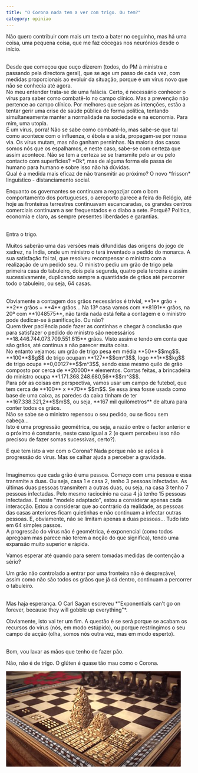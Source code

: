 ```yaml
---
title: "O Corona nada tem a ver com trigo. Ou tem?"
category: opiniao
---
```


Não quero contribuir com mais um texto a bater no ceguinho, mas há uma coisa, uma pequena coisa, que me faz cócegas nos neurónios desde o início.

<br/>
Desde que começou que ouço dizerem (todos, do PM à ministra e passando pela directora geral), que se age um passo de cada vez, com medidas proporcionais ao evoluir da situação, porque é um vírus novo que não se conhecia até agora.

<br/>
No meu entender trata-se de uma falácia. Certo, é necessário conhecer o vírus para saber como combatê-lo no campo clínico. Mas a prevenção não pertence ao campo clínico. Por melhores que sejam as intenções, estão a tentar gerir uma crise de saúde pública de forma política, tentando simultaneamente manter a normalidade na sociedade e na economia. Para mim, uma utopia.

<br/>
É um vírus, porra! Não se sabe como combatê-lo, mas sabe-se que tal como acontece com o influenza, o ébola e a sida, propagam-se por nossa via. Os vírus mutam, mas não ganham perninhas. Na maioria dos casos somos nós que os espalhamos, e neste caso, sabe-se com certeza que assim acontece. Não se tem a certeza se se transmite pelo ar ou pelo contacto com superfícies? *Ok*, mas de alguma forma ele passa de humano para humano e sobre isso não há dúvidas.

<br/>
Qual é a medida mais eficaz de não transmitir ao próximo? O novo *frisson* linguístico - distanciamento social.

Enquanto os governantes se continuam a regozijar com o bom comportamento dos portugueses, o aeroporto parece a feira do Relógio, até hoje as fronteiras terrestres continuavam escancaradas, os grandes centros comerciais continuam a ser frequentados e o diabo a sete. Porquê? Política, economia e claro, as sempre presentes liberdades e garantias.

<br/>
Entra o trigo.

Muitos saberão uma das versões mais difundidas das origens do jogo de xadrez, na Índia, onde um ministro o terá inventado a pedido do monarca. A sua satisfação foi tal, que resolveu recompensar o ministro com a realização de um pedido seu. O ministro pediu um grão de trigo pela primeira casa do tabuleiro, dois pela segunda, quatro pela terceira e assim sucessivamente, duplicando sempre a quantidade de grãos até percorrer todo o tabuleiro, ou seja, 64 casas.

<br/>
Obviamente a contagem dos grãos necessários é trivial, **1** grão + **2** grãos + **4** grãos... Na 13ª casa vamos com **8191** grãos, na 20ª com **1048575**, não tarda nada está feita a contagem e o ministro pode dedicar-se à panificação. Ou não?

<br/>
Quem tiver paciência pode fazer as continhas e chegar à conclusão que para satisfazer o pedido do ministro são necessários **18.446.744.073.709.551.615** grãos. Visto assim e tendo em conta que são grãos, até continua a não parecer muita coisa.

<br/>
No entanto vejamos: um grão de trigo pesa em média **50**$$mg$$. **100**$$g$$ de trigo ocupam **127**$$cm^3$$, logo **1**$$kg$$ de trigo ocupa **0,00127**$$m^3$$, sendo esse mesmo quilo de grão composto por cerca de **20000** elementos. Contas feitas, a brincadeira do ministro ocupa **1.171.368.248.680,56**$$m^3$$.

<br/>
Para pôr as coisas em perspectiva, vamos usar um campo de futebol, que tem cerca de **100** x **70** $$m$$. Se essa área fosse usada como base de uma caixa, as paredes da caixa tinham de ter **167.338.321,2**$$m$$, ou seja, **167 mil quilómetros** de altura para conter todos os grãos.

<br/>
Não se sabe se o ministro repensou o seu pedido, ou se ficou sem cabeça...

<br/>
Isto é uma progressão geométrica, ou seja, a razão entre o factor anterior e o próximo é constante, neste caso igual a 2 (e quem percebeu isso não precisou de fazer somas sucessivas, certo?).

E que tem isto a ver com o Corona? Nada porque não se aplica à progressão do vírus. Mas se calhar ajuda a perceber a gravidade.

<br/>
Imaginemos que cada grão é uma pessoa. Começo com uma pessoa e essa transmite a duas. Ou seja, casa 1 e casa 2, tenho 3 pessoas infectadas. As últimas duas pessoas transmitem a outras duas, ou seja, na casa 3 tenho 7 pessoas infectadas. Pelo mesmo raciocínio na casa 4 já tenho 15 pessoas infectadas. E neste "modelo adaptado", estou a considerar apenas cada interacção. Estou a considerar que ao contrário da realidade, as pessoas das casas anteriores ficam quietinhas e não continuam a infectar outras pessoas. E, obviamente, não se limitam apenas a duas pessoas... Tudo isto em 64 simples passos.

<br/>
A progressão do vírus não é geométrica, é exponencial (como todos apregoam mas parece não terem a noção do que significa), tendo uma expansão muito superior e rápida.

Vamos esperar até quando para serem tomadas medidas de contenção a sério?

Um grão não controlado a entrar por uma fronteira não é desprezável, assim como não são todos os grãos que já cá dentro, continuam a percorrer o tabuleiro.

<br/>
Mas haja esperança. O Carl Sagan escreveu *"Exponentials can't go on forever, because they will gobble up everything"*.

Obviamente, isto vai ter um fim. A questão é se será porque se acabam os recursos do vírus (nós, em modo estúpido), ou porque restringimos o seu campo de acção (olha, somos nós outra vez, mas em modo esperto).

<br/>
Bom, vou lavar as mãos que tenho de fazer pão.

Não, não é de trigo. O glúten é quase tão mau como o Corona.

![Grãos e mais grãos](/assets/images/posts/chess.png)